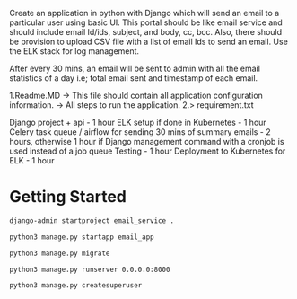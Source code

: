 Create an application in python with Django which will send an email to a particular user using basic UI. This portal should be like email service and should include email Id/ids, subject, and body, cc, bcc. Also, there should be provision to upload CSV file with a list of email Ids to send an email. Use the ELK stack for log management.

After every 30 mins, an email will be sent to admin with all the email statistics of a day i.e; total email sent and timestamp of each email.  



1.Readme.MD 
     -> This file should contain all application configuration information.
     -> All steps to run the application.
2.> requirement.txt


Django project + api - 1 hour
ELK setup if done in Kubernetes - 1 hour
Celery task queue / airflow for sending 30 mins of summary emails - 2 hours, otherwise 1 hour if Django management command with a cronjob is used instead of a job queue
Testing - 1 hour
Deployment to Kubernetes for ELK - 1 hour

# Getting Started
```bash
django-admin startproject email_service .

python3 manage.py startapp email_app

python3 manage.py migrate

python3 manage.py runserver 0.0.0.0:8000

python3 manage.py createsuperuser
```
